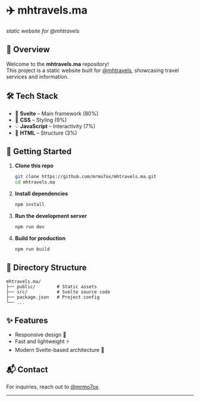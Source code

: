 # ✈️ mhtravels.ma

_static website for @mhtravels_

## 🌟 Overview

Welcome to the **mhtravels.ma** repository!  
This project is a static website built for [@mhtravels](https://github.com/mrmo7ox), showcasing travel services and information.

## 🛠️ Tech Stack

- 🧡 **Svelte** – Main framework (80%)
- 🎨 **CSS** – Styling (9%)
- 💡 **JavaScript** – Interactivity (7%)
- 📄 **HTML** – Structure (3%)

## 🚀 Getting Started

1. **Clone this repo**  
   ```bash
   git clone https://github.com/mrmo7ox/mhtravels.ma.git
   cd mhtravels.ma
   ```

2. **Install dependencies**  
   ```bash
   npm install
   ```

3. **Run the development server**  
   ```bash
   npm run dev
   ```

4. **Build for production**  
   ```bash
   npm run build
   ```

## 📁 Directory Structure

```
mhtravels.ma/
├── public/        # Static assets
├── src/           # Svelte source code
├── package.json   # Project config
└── ...
```

## ✨ Features

- Responsive design 📱
- Fast and lightweight ⚡
- Modern Svelte-based architecture 🧡

## 📬 Contact

For inquiries, reach out to [@mrmo7ox](https://github.com/mrmo7ox).

---
